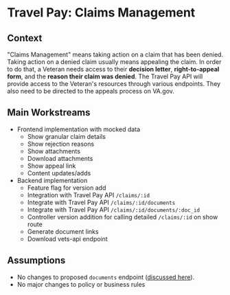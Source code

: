 # Travel Pay: Claims Management

## Context
"Claims Management" means taking action on a claim that has been denied. Taking action on a denied claim usually means appealing the claim. In order to do that, a Veteran needs access to their **decision letter**, **right-to-appeal form**, and the **reason their claim was denied**. The Travel Pay API will provide access to the Veteran's resources through various endpoints. They also need to be directed to the appeals process on VA.gov.

## Main Workstreams
* Frontend implementation with mocked data
  * Show granular claim details
  * Show rejection reasons
  * Show attachments
  * Download attachments
  * Show appeal link
  * Content updates/adds
* Backend implementation
  * Feature flag for version add
  * Integration with Travel Pay API `/claims/:id`
  * Integrate with Travel Pay API `/claims/:id/documents`
  * Integrate with Travel Pay API `/claims/:id/documents/:doc_id`
  * Controller version addition for calling detailed `/claims/:id` on show route
  * Generate document links
  * Download vets-api endpoint

## Assumptions
* No changes to proposed `documents` endpoint ([discussed here](https://dsva.slack.com/archives/C05UTPZRZFY/p1740670709593649)).
* No major changes to policy or business rules
